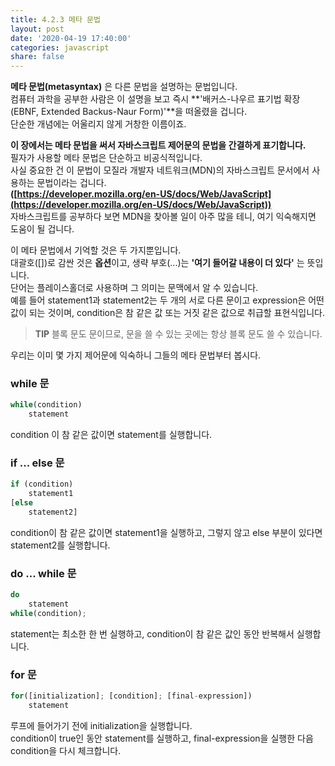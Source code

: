 ```yaml
---
title: 4.2.3 메타 문법
layout: post
date: '2020-04-19 17:40:00'
categories: javascript
share: false
---
```


**메타 문법(metasyntax)** 은 다른 문법을 설명하는 문법입니다.  
컴퓨터 과학을 공부한 사람은 이 설명을 보고 즉시 **'배커스-나우르 표기법 확장(EBNF, Extended Backus-Naur Form)'**을 떠올렸을 겁니다.  
단순한 개념에는 어울리지 않게 거창한 이름이죠.

**이 장에서는 메타 문법을 써서 자바스크립트 제어문의 문법을 간결하게 표기합니다.**  
필자가 사용할 메타 문법은 단순하고 비공식적입니다.  
사실 중요한 건 이 문법이 모질라 개발자 네트워크(MDN)의 자바스크립트 문서에서 사용하는 문법이라는 겁니다.  
**([https://developer.mozilla.org/en-US/docs/Web/JavaScript](https://developer.mozilla.org/en-US/docs/Web/JavaScript))**  
자바스크립트를 공부하다 보면 MDN을 찾아볼 일이 아주 많을 테니, 여기 익숙해지면 도움이 될 겁니다.  

이 메타 문법에서 기억할 것은 두 가지뿐입니다.  
대괄호([])로 감싼 것은 **옵션**이고, 생략 부호(...)는 **'여기 들어갈 내용이 더 있다'** 는 뜻입니다.  
단어는 플레이스홀더로 사용하며 그 의미는 문맥에서 알 수 있습니다.  
예를 들어 statement1과 statement2는 두 개의 서로 다른 문이고 expression은 어떤 값이 되는 것이며, condition은 참 같은 값 또는 거짓 같은 값으로 취급할 표현식입니다.

> **TIP** 블록 문도 문이므로, 문을 쓸 수 있는 곳에는 항상 블록 문도 쓸 수 있습니다.

우리는 이미 몇 가지 제어문에 익숙하니 그들의 메타 문법부터 봅시다.

### while 문
```javascript
while(condition)
	statement
```

condition 이 참 같은 값이면 statement를 실행합니다.

### if ... else 문
```javascript
if (condition)
	statement1
[else
	statement2]
```

condition이 참 같은 값이면 statement1을 실행하고, 그렇지 않고 else 부분이 있다면 statement2를 실행합니다.

### do ... while 문
```javascript
do
	statement
while(condition);
```

statement는 최소한 한 번 실행하고, condition이 참 같은 값인 동안 반복해서 실행합니다.

### for 문

```javascript
for([initialization]; [condition]; [final-expression])
	statement
```

루프에 들어가기 전에 initialization을 실행합니다.  
condition이 true인 동안 statement를 실행하고, final-expression을 실행한 다음 condition을 다시 체크합니다.